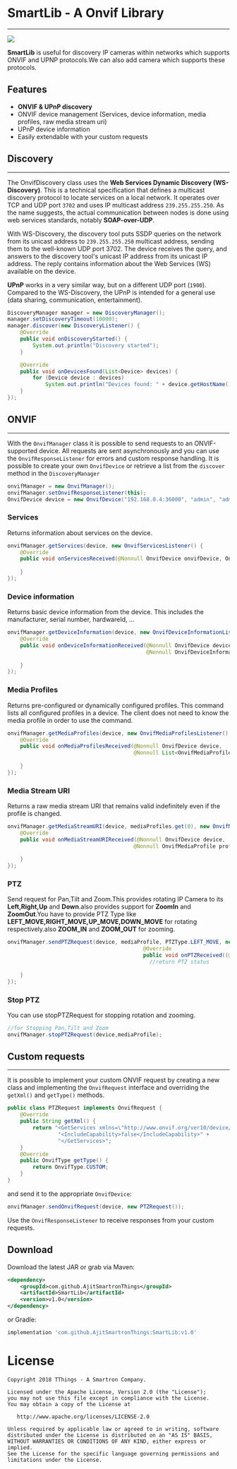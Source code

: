 # SmartLib - A Onvif Library
---
[![](https://jitpack.io/v/AjitSmartronThings/SmartLib.svg)](https://jitpack.io/#AjitSmartronThings/SmartLib)

**SmartLib** is useful for discovery IP cameras within networks which supports ONVIF and UPNP protocols.We can also add camera which supports these protocols.

## Features

  - **ONVIF & UPnP discovery**
  - ONVIF device management (Services, device information, media profiles, raw media stream uri)
  - UPnP device information
  - Easily extendable with your custom requests

## Discovery
---
The OnvifDiscovery class uses the **Web Services Dynamic Discovery (WS-Discovery)**. This is a technical specification that defines a multicast discovery protocol to locate services on a local network. It operates over TCP and UDP port ```3702``` and uses IP multicast address ```239.255.255.250```. As the name suggests, the actual communication between nodes is done using web services standards, notably **SOAP-over-UDP**.

With WS-Discovery, the discovery tool puts SSDP queries on the network from its unicast address to ```239.255.255.250``` multicast address, sending them to the well-known UDP port 3702. The device receives the query, and answers to the discovery tool's unicast IP address from its unicast IP address. The reply contains information about the Web Services (WS) available on the device.

**UPnP** works in a very similar way, but on a different UDP port (```1900```).
Compared to the WS-Discovery, the UPnP is intended for a general use (data sharing, communication, entertainment).

```java
DiscoveryManager manager = new DiscoveryManager();
manager.setDiscoveryTimeout(10000);
manager.discover(new DiscoveryListener() {
    @Override
    public void onDiscoveryStarted() {
        System.out.println("Discovery started");
    }

    @Override
    public void onDevicesFound(List<Device> devices) {
        for (Device device : devices)
            System.out.println("Devices found: " + device.getHostName());
    }
});
```

## ONVIF
---

With the ```OnvifManager``` class it is possible to send requests to an ONVIF-supported device. All requests are sent asynchronously and you can use the ```OnvifResponseListener``` for errors and custom response handling. It is possible to create your own ```OnvifDevice``` or retrieve a list from the ```discover``` method in the ```DiscoveryManager```

```java
onvifManager = new OnvifManager();
onvifManager.setOnvifResponseListener(this);
OnvifDevice device = new OnvifDevice("192.168.0.4:36000", "admin", "admin");
```

### Services
Returns information about services on the device.

```java
onvifManager.getServices(device, new OnvifServicesListener() {
    @Override
    public void onServicesReceived(@Nonnull OnvifDevice onvifDevice, OnvifServices services) {
        
    }
});
```

### Device information
Returns basic device information from the device. This includes the manufacturer, serial number, hardwareId, ...

```java
onvifManager.getDeviceInformation(device, new OnvifDeviceInformationListener() {
    @Override
    public void onDeviceInformationReceived(@Nonnull OnvifDevice device, 
                                            @Nonnull OnvifDeviceInformation deviceInformation) {
        
    }
});
```

### Media Profiles
Returns pre-configured or dynamically configured profiles. This command lists all configured profiles in a device. The client does not need to know the media profile in order to use the command.

```java
onvifManager.getMediaProfiles(device, new OnvifMediaProfilesListener() {
    @Override
    public void onMediaProfilesReceived(@Nonnull OnvifDevice device, 
                                        @Nonnull List<OnvifMediaProfile> mediaProfiles) {
        
    }
});
```

### Media Stream URI
Returns a raw media stream URI that remains valid indefinitely even if the profile is changed.

```java
onvifManager.getMediaStreamURI(device, mediaProfiles.get(0), new OnvifMediaStreamURIListener() {
    @Override
    public void onMediaStreamURIReceived(@Nonnull OnvifDevice device, 
                                        @Nonnull OnvifMediaProfile profile, @Nonnull String uri) {
        
    }
});
```

### PTZ
Send request for Pan,Tilt and Zoom.This provides rotating IP Camera to its **Left,Right,Up** and **Down**.also
provides support for **ZoomIn** and **ZoomOut**.You have to provide PTZ Type like **LEFT_MOVE,RIGHT_MOVE,UP_MOVE,DOWN_MOVE**
for rotating respectively.also **ZOOM_IN** and **ZOOM_OUT** for zooming.

```java
onvifManager.sendPTZRequest(device, mediaProfile, PTZType.LEFT_MOVE, new OnvifPTZListener() {
                                           @Override
                                           public void onPTZReceived((@Nonnull OnvifDevice onvifDevice, boolean status) {
                                             //return PTZ status
    
    }
});
```

### Stop PTZ
You can use stopPTZRequest for stopping rotation and zooming.

```java
//for Stopping Pan,Tilt and Zoom
onvifManager.stopPTZRequest(device,mediaProfile);
```

## Custom requests
---

It is possible to implement your custom ONVIF request by creating a new class and implementing the ```OnvifRequest``` interface and overriding the ```getXml()``` and ```getType()``` methods.

```java
public class PTZRequest implements OnvifRequest {
    @Override
    public String getXml() {
        return "<GetServices xmlns=\"http://www.onvif.org/ver10/device/wsdl\">" +
                "<IncludeCapability>false</IncludeCapability>" +
                "</GetServices>";
    }
    @Override
    public OnvifType getType() {
        return OnvifType.CUSTOM;
    }
}
```

and send it to the appropriate ```OnvifDevice```:

```java
onvifManager.sendOnvifRequest(device, new PTZRequest());
```

Use the ```OnvifResponseListener``` to receive responses from your custom requests.

Download
--------

Download the latest JAR or grab via Maven:
```xml
<dependency>
	<groupId>com.github.AjitSmartronThings</groupId>
	<artifactId>SmartLib</artifactId>
	<version>v1.0</version>
</dependency>
```
or Gradle:
```groovy
implementation 'com.github.AjitSmartronThings:SmartLib:v1.0'
```

License
=======

    Copyright 2018 TThings - A Smartron Company.

    Licensed under the Apache License, Version 2.0 (the "License");
    you may not use this file except in compliance with the License.
    You may obtain a copy of the License at

       http://www.apache.org/licenses/LICENSE-2.0

    Unless required by applicable law or agreed to in writing, software
    distributed under the License is distributed on an "AS IS" BASIS,
    WITHOUT WARRANTIES OR CONDITIONS OF ANY KIND, either express or implied.
    See the License for the specific language governing permissions and
    limitations under the License.
    


